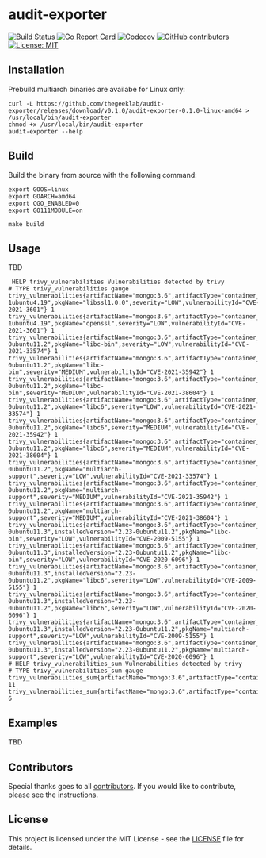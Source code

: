 # audit-exporter

[![Build Status](https://img.shields.io/drone/build/thegeeklab/audit-exporter?logo=drone&server=https%3A%2F%2Fdrone.thegeeklab.de)](https://drone.thegeeklab.de/thegeeklab/audit-exporter)
[![Go Report Card](https://goreportcard.com/badge/github.com/thegeeklab/audit-exporter)](https://goreportcard.com/report/github.com/thegeeklab/audit-exporter)
[![Codecov](https://img.shields.io/codecov/c/github/thegeeklab/audit-exporter)](https://codecov.io/gh/thegeeklab/audit-exporter)
[![GitHub contributors](https://img.shields.io/github/contributors/thegeeklab/audit-exporter)](https://github.com/thegeeklab/audit-exporter/graphs/contributors)
[![License: MIT](https://img.shields.io/github/license/thegeeklab/audit-exporter)](https://github.com/thegeeklab/audit-exporter/blob/main/LICENSE)

## Installation

Prebuild multiarch binaries are availabe for Linux only:

```Shell
curl -L https://github.com/thegeeklab/audit-exporter/releases/download/v0.1.0/audit-exporter-0.1.0-linux-amd64 > /usr/local/bin/audit-exporter
chmod +x /usr/local/bin/audit-exporter
audit-exporter --help
```

## Build

Build the binary from source with the following command:

```Shell
export GOOS=linux
export GOARCH=amd64
export CGO_ENABLED=0
export GO111MODULE=on

make build
```

## Usage

TBD

```Text
 HELP trivy_vulnerabilities Vulnerabilities detected by trivy
# TYPE trivy_vulnerabilities gauge
trivy_vulnerabilities{artifactName="mongo:3.6",artifactType="container_image",fixedVersion="",installedVersion="1.0.2g-1ubuntu4.19",pkgName="libssl1.0.0",severity="LOW",vulnerabilityId="CVE-2021-3601"} 1
trivy_vulnerabilities{artifactName="mongo:3.6",artifactType="container_image",fixedVersion="",installedVersion="1.0.2g-1ubuntu4.19",pkgName="openssl",severity="LOW",vulnerabilityId="CVE-2021-3601"} 1
trivy_vulnerabilities{artifactName="mongo:3.6",artifactType="container_image",fixedVersion="",installedVersion="2.23-0ubuntu11.2",pkgName="libc-bin",severity="LOW",vulnerabilityId="CVE-2021-33574"} 1
trivy_vulnerabilities{artifactName="mongo:3.6",artifactType="container_image",fixedVersion="",installedVersion="2.23-0ubuntu11.2",pkgName="libc-bin",severity="MEDIUM",vulnerabilityId="CVE-2021-35942"} 1
trivy_vulnerabilities{artifactName="mongo:3.6",artifactType="container_image",fixedVersion="",installedVersion="2.23-0ubuntu11.2",pkgName="libc-bin",severity="MEDIUM",vulnerabilityId="CVE-2021-38604"} 1
trivy_vulnerabilities{artifactName="mongo:3.6",artifactType="container_image",fixedVersion="",installedVersion="2.23-0ubuntu11.2",pkgName="libc6",severity="LOW",vulnerabilityId="CVE-2021-33574"} 1
trivy_vulnerabilities{artifactName="mongo:3.6",artifactType="container_image",fixedVersion="",installedVersion="2.23-0ubuntu11.2",pkgName="libc6",severity="MEDIUM",vulnerabilityId="CVE-2021-35942"} 1
trivy_vulnerabilities{artifactName="mongo:3.6",artifactType="container_image",fixedVersion="",installedVersion="2.23-0ubuntu11.2",pkgName="libc6",severity="MEDIUM",vulnerabilityId="CVE-2021-38604"} 1
trivy_vulnerabilities{artifactName="mongo:3.6",artifactType="container_image",fixedVersion="",installedVersion="2.23-0ubuntu11.2",pkgName="multiarch-support",severity="LOW",vulnerabilityId="CVE-2021-33574"} 1
trivy_vulnerabilities{artifactName="mongo:3.6",artifactType="container_image",fixedVersion="",installedVersion="2.23-0ubuntu11.2",pkgName="multiarch-support",severity="MEDIUM",vulnerabilityId="CVE-2021-35942"} 1
trivy_vulnerabilities{artifactName="mongo:3.6",artifactType="container_image",fixedVersion="",installedVersion="2.23-0ubuntu11.2",pkgName="multiarch-support",severity="MEDIUM",vulnerabilityId="CVE-2021-38604"} 1
trivy_vulnerabilities{artifactName="mongo:3.6",artifactType="container_image",fixedVersion="2.23-0ubuntu11.3",installedVersion="2.23-0ubuntu11.2",pkgName="libc-bin",severity="LOW",vulnerabilityId="CVE-2009-5155"} 1
trivy_vulnerabilities{artifactName="mongo:3.6",artifactType="container_image",fixedVersion="2.23-0ubuntu11.3",installedVersion="2.23-0ubuntu11.2",pkgName="libc-bin",severity="LOW",vulnerabilityId="CVE-2020-6096"} 1
trivy_vulnerabilities{artifactName="mongo:3.6",artifactType="container_image",fixedVersion="2.23-0ubuntu11.3",installedVersion="2.23-0ubuntu11.2",pkgName="libc6",severity="LOW",vulnerabilityId="CVE-2009-5155"} 1
trivy_vulnerabilities{artifactName="mongo:3.6",artifactType="container_image",fixedVersion="2.23-0ubuntu11.3",installedVersion="2.23-0ubuntu11.2",pkgName="libc6",severity="LOW",vulnerabilityId="CVE-2020-6096"} 1
trivy_vulnerabilities{artifactName="mongo:3.6",artifactType="container_image",fixedVersion="2.23-0ubuntu11.3",installedVersion="2.23-0ubuntu11.2",pkgName="multiarch-support",severity="LOW",vulnerabilityId="CVE-2009-5155"} 1
trivy_vulnerabilities{artifactName="mongo:3.6",artifactType="container_image",fixedVersion="2.23-0ubuntu11.3",installedVersion="2.23-0ubuntu11.2",pkgName="multiarch-support",severity="LOW",vulnerabilityId="CVE-2020-6096"} 1
# HELP trivy_vulnerabilities_sum Vulnerabilities detected by trivy
# TYPE trivy_vulnerabilities_sum gauge
trivy_vulnerabilities_sum{artifactName="mongo:3.6",artifactType="container_image",severity="LOW"} 11
trivy_vulnerabilities_sum{artifactName="mongo:3.6",artifactType="container_image",severity="MEDIUM"} 6
```

## Examples

TBD

## Contributors

Special thanks goes to all [contributors](https://github.com/thegeeklab/audit-exporter/graphs/contributors). If you would like to contribute,
please see the [instructions](https://github.com/thegeeklab/audit-exporter/blob/main/CONTRIBUTING.md).

## License

This project is licensed under the MIT License - see the [LICENSE](https://github.com/thegeeklab/audit-exporter/blob/main/LICENSE) file for details.
